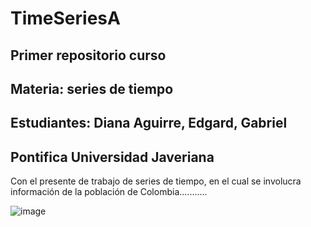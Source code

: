 # TimeSeriesA
## Primer repositorio curso
## Materia: series de tiempo
## Estudiantes: Diana Aguirre, Edgard, Gabriel
## Pontifica Universidad Javeriana

Con el presente de trabajo de series de tiempo, en el cual se involucra información de la población de Colombia...........

![image](https://github.com/user-attachments/assets/1b5733b9-1d4e-4ddc-906c-5b2e931946ba)
